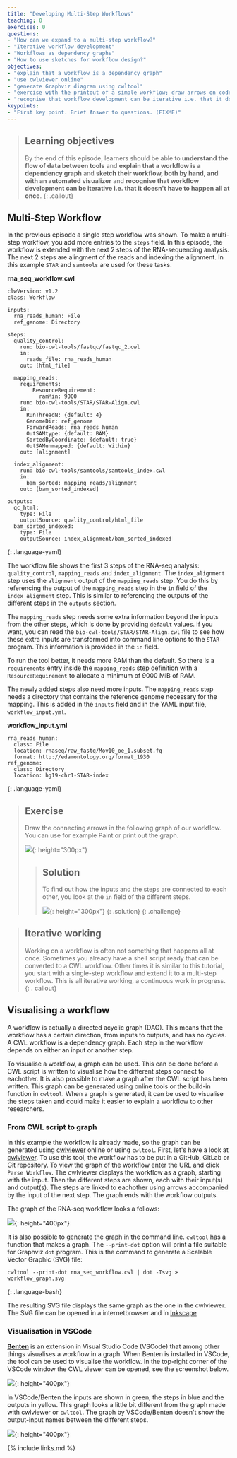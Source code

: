```yaml
---
title: "Developing Multi-Step Workflows"
teaching: 0
exercises: 0
questions:
- "How can we expand to a multi-step workflow?"
- "Iterative workflow development"
- "Workflows as dependency graphs"
- "How to use sketches for workflow design?"
objectives:
- "explain that a workflow is a dependency graph"
- "use cwlviewer online"
- "generate Graphviz diagram using cwltool"
- "exercise with the printout of a simple workflow; draw arrows on code; hand draw a graph on another sheet of paper"
- "recognise that workflow development can be iterative i.e. that it doesn't have to happen all at once"
keypoints:
- "First key point. Brief Answer to questions. (FIXME)"
---
```

> ## Learning objectives
>By the end of this episode, learners should be able to __understand the flow of data between tools__ 
> and __explain that a workflow is a dependency graph__
>and __sketch their workflow, both by hand, and with an automated visualizer__
>and __recognise that workflow development can be iterative i.e. that it doesn't have to happen all at once__.
{: .callout}


## Multi-Step Workflow
In the previous episode a single step workflow was shown. To make a multi-step workflow, you add more entries to the `steps` field.
In this episode, the workflow is extended with the next 2 steps of the RNA-sequencing analysis.
The next 2 steps are alingment of the reads and indexing the alignment. In this example `STAR` and `samtools` are used for these tasks.

__rna_seq_workflow.cwl__
~~~
clwVersion: v1.2
class: Workflow

inputs:
  rna_reads_human: File
  ref_genome: Directory
  
steps:
  quality_control:
    run: bio-cwl-tools/fastqc/fastqc_2.cwl
	in:
	  reads_file: rna_reads_human
    out: [html_file]
	
  mapping_reads:
    requirements:
	    ResourceRequirement:
	      ramMin: 9000
    run: bio-cwl-tools/STAR/STAR-Align.cwl
    in:
      RunThreadN: {default: 4}
      GenomeDir: ref_genome
      ForwardReads: rna_reads_human
      OutSAMtype: {default: BAM}
      SortedByCoordinate: {default: true}
      OutSAMunmapped: {default: Within}
    out: [alignment]

  index_alignment:
    run: bio-cwl-tools/samtools/samtools_index.cwl
    in:
      bam_sorted: mapping_reads/alignment
    out: [bam_sorted_indexed]

outputs: 
  qc_html:
    type: File
    outputSource: quality_control/html_file
  bam_sorted_indexed:
    type: File
    outputSource: index_alignment/bam_sorted_indexed
~~~
{: .language-yaml}

The workflow file shows the first 3 steps of the RNA-seq analysis: `quality_control`, `mapping_reads` and `index_alignment`.
The `index_alignment` step uses the `alignment` output of the `mapping_reads` step. 
You do this by referencing the output of the `mapping_reads` step in the `in` field of the `index_alignment` step.
This is similar to referencing the outputs of the different steps in the `outputs` section. 

The `mapping_reads` step needs some extra information beyond the inputs from the other steps, which is done by providing `default` values. If you want, you can read the `bio-cwl-tools/STAR/STAR-Align.cwl` file to see how these extra inputs are transformed into command line options to the `STAR` program.
This information is provided in the `in` field.

To run the tool better, it needs more RAM than the default. So there is a `requirements` entry inside the `mapping_reads` step definition with a `ResourceRequirement` to allocate a minimum of 9000 MiB of RAM.

The newly added steps also need more inputs. The `mapping_reads` step needs a directory that contains the reference genome necessary for the mapping.
This is added in the `inputs` field and in the YAML input file, `workflow_input.yml`.

__workflow_input.yml__
~~~
rna_reads_human:
  class: File
  location: rnaseq/raw_fastq/Mov10_oe_1.subset.fq
  format: http://edamontology.org/format_1930
ref_genome:
  class: Directory
  location: hg19-chr1-STAR-index
~~~
{: .language-yaml}

> ## Exercise
>
> Draw the connecting arrows in the following graph of our workflow. 
> You can use for example Paint or print out the graph.
> 
> ![]({{page.root}}/fig/Ep3_empty_graph.png){: height="300px"}
> 
> > ## Solution
> > 
> > To find out how the inputs and the steps are connected to each other, you look at the `in` field of the different steps.
> >
> > ![]({{page.root}}/fig/Ep3_graph_answer.png){: height="300px"}
> {: .solution}
{: .challenge}


> ## Iterative working
> Working on a workflow is often not something that happens all at once. 
> Sometimes you already have a shell script ready that can be converted to a CWL workflow. 
> Other times it is similar to this tutorial, you start with a single-step workflow and extend it to a multi-step workflow.
> This is all iterative working, a continuous work in progress.
{: . callout}

## Visualising a workflow

A workflow is actually a directed acyclic graph (DAG). This means that the workflow has a certain direction, from inputs to outputs, and has no cycles.
A CWL workflow is a dependency graph. Each step in the workflow depends on either an input or another step.

To visualise a workflow, a graph can be used. This can be done before a CWL script is written to visualise how the different steps connect to eachother.
It is also possible to make a graph after the CWL script has been written. This graph can be generated using online tools or the build-in function in `cwltool`.
When a graph is generated, it can be used to visualise the steps taken and could make it easier to explain a workflow to other researchers.

### From CWL script to graph

In this example the workflow is already made, so the graph can be generated using [cwlviewer](https://view.commonwl.org/) online or using `cwltool`.
First, let's have a look at [cwlviewer](https://view.commonwl.org/). To use this tool, the workflow has to be put in a GitHub, GitLab or Git repository.
To view the graph of the workflow enter the URL and click `Parse Workflow`. The cwlviewer displays the workflow as a graph, starting with the input.
Then the different steps are shown, each with their input(s) and output(s). The steps are linked to eachother using arrows accompanied by the input of the next step.
The graph ends with the workflow outputs.

The graph of the RNA-seq workflow looks a follows:

![]({{page.root}}/fig/Ep3_graph_answer.png){: height="400px"}

It is also possible to generate the graph in the command line. `cwltool` has a function that makes a graph. 
The `--print-dot` option will print a file suitable for Graphviz `dot` program. This is the command to generate a Scalable Vector Graphic (SVG) file:

~~~
cwltool --print-dot rna_seq_workflow.cwl | dot -Tsvg > workflow_graph.svg
~~~
{: .language-bash}

The resulting SVG file displays the same graph as the one in the cwlviewer. The SVG file can be opened in a internetbrowser and in [Inkscape](https://inkscape.org/)

### Visualisation in VSCode
[__Benten__](https://marketplace.visualstudio.com/items?itemName=sbg-rabix.benten-cwl) is an extension in Visual Studio Code (VSCode) that among other things visualises 
a workflow in a graph. When Benten is installed in VSCode, the tool can be used to visualise the workflow.
In the top-right corner of the VSCode window the CWL viewer can be opened, see the screenshot below.

![]({{page.root}}/fig/VSCode_CWL_Preview_(step1).png){: height="400px"}

In VSCode/Benten the inputs are shown in green, the steps in blue and the outputs in yellow. This graph looks a little bit different from the graph made with cwlviewer or `cwltool`.
The graph by VSCode/Benten doesn't show the output-input names between the different steps.

![]({{page.root}}/fig/VSCode_CWL_Preview_(step2).png){: height="400px"}


{% include links.md %}
